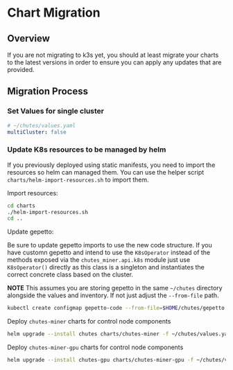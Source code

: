 # Chart Migration

## Overview

If you are not migrating to k3s yet, you should at least migrate your charts to the latest versions in order to ensure you can apply any updates that are provided.

## Migration Process

### Set Values for single cluster

```yaml
# ~/chutes/values.yaml
multiCluster: false
```

### Update K8s resources to be managed by helm

If you previously deployed using static manifests, you need to import the resources so helm can managed them.  You can use the helper script `charts/helm-import-resources.sh` to import them.

Import resources:
```bash
cd charts
./helm-import-resources.sh
cd ..
```

Update gepetto:

Be sure to update gepetto imports to use the new code structure.  If you have customn gepetto and intend to use the `K8sOperator` instead of the methods exposed via the `chutes_miner.api.k8s` module just use `K8sOperator()` directly as this class is a singleton and instantiates the correct concrete class based on the cluster.

**NOTE** This assumes you are storing gepetto in the same `~/chutes` directory alongside the values and inventory.  If not just adjust the `--from-file` path.
```bash
kubectl create configmap gepetto-code --from-file=$HOME/chutes/gepetto.py -o yaml --dry-run=client | kubectl apply -n chutes -f -
```

Deploy `chutes-miner` charts for control node components
```bash
helm upgrade --install chutes charts/chutes-miner -f ~/chutes/values.yaml
```

Deploy `chutes-miner-gpu` charts for control node components
```bash
helm upgrade --install chutes-gpu charts/chutes-miner-gpu -f ~/chutes/values.yaml
```